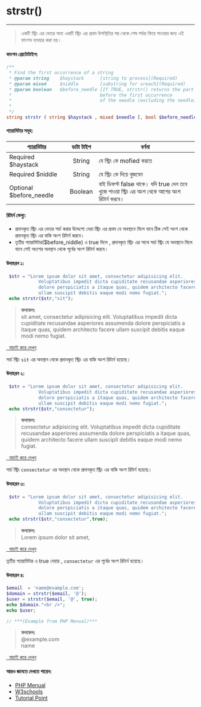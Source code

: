 # strstr()
---

> একটি স্ট্রিং এর ভেতর অন্য একটি স্ট্রিং এর প্রথম উপস্থিতির পর থেকে শেষ পর্যন্ত ফিরে পাওয়ার জন্য এই ফাংশন ব্যবহার করা হয়।

#### ফাংশন প্রোটোটাইপ:
```php
/**
 * Find the first occurrence of a string
 * @param string    $haystack      [string to process](Required)
 * @param mixed     $niddle        [substring for sreach](Required)
 * @param boolean   $before_needle [If TRUE, strstr() returns the part of the haystack
 *                                 before the first occurrence 
 *                                 of the needle (excluding the needle)]
 * 
 */
string strstr ( string $haystack , mixed $needle [, bool $before_needle = false ] );
```





#### প্যারামিটার সমূহ:
| প্যারামিটার | ডাটা টাইপ |বর্ণনা |
| --- | :---: | --- |
|<span class="param-required">Required</span> $haystack | String | যে স্ট্রিং কে mofied করতে  |
|<span class="param-required">Required</span> $niddle | String | যে স্ট্রিং কে দিয়ে খুজবেন|
|<span class="param-optional">Optional</span> $before_needle | Boolean | বাই ডিফল্ট false থাকে। যদি true দেন তবে খুজে পাওয়া স্ট্রিং এর অংশ থেকে আগের অংশ রিটার্ন করবে। |



#### রিটার্ন ভেল্যু:
*	প্রদানকৃত স্ট্রিং এর ভেতর সার্চ করার উদ্দেশ্যে দেয়া স্ট্রিং এর প্রথম যে অবস্থানে মিলে যাবে ঠিক সেই অংশ থেকে প্রদানকৃত স্ট্রিং এর বাকি অংশ রিটার্ন করবে।
*	তৃতীয় প্যারামিটার($before_niddle) এ true দিলে , প্রদানকৃত স্ট্রিং এর সাথে সার্চ স্ট্রিং যে অবস্থানে মিলে যাবে সেই অংশের অবস্থান থেকে পূর্বের অংশ রিটার্ন করবে।


#### উদাহরন ১:
```php
 $str = "Lorem ipsum dolor sit amet, consectetur adipisicing elit. 
            Voluptatibus impedit dicta cupiditate recusandae asperiores assumenda 
            dolore perspiciatis a itaque quas, quidem architecto facere 
            ullam suscipit debitis eaque modi nemo fugiat.";
 echo strstr($str,"sit");
```

>**ফলাফল:**<br/>
sit amet, consectetur adipisicing elit. Voluptatibus impedit dicta cupiditate recusandae asperiores assumenda dolore perspiciatis a itaque quas, quidem architecto facere ullam suscipit debitis eaque modi nemo fugiat.

<a class="try-it" href="http://code.runnable.com/VtRTUOUDs9hx6jVL/strstr-example-1-for-php" target="_blank"><i class="fa fa-play"></i>&nbsp;&nbsp;যাচাই করে দেখুন</a>

সার্চ স্ট্রিং `sit` এর অবস্থান থেকে প্রদানকৃত স্ট্রিং এর বাকি অংশ রিটার্ন হয়েছে।



#### উদাহরন ২:
```php
 $str = "Lorem ipsum dolor sit amet, consectetur adipisicing elit. 
            Voluptatibus impedit dicta cupiditate recusandae asperiores assumenda 
            dolore perspiciatis a itaque quas, quidem architecto facere 
            ullam suscipit debitis eaque modi nemo fugiat.";
 echo strstr($str,"consectetur");
```

> **ফলাফল:** <br/>
consectetur adipisicing elit. Voluptatibus impedit dicta cupiditate recusandae asperiores assumenda dolore perspiciatis a itaque quas, quidem architecto facere ullam suscipit debitis eaque modi nemo fugiat.

<a class="try-it" href="http://code.runnable.com/VtRVQ1IoKv9yRiBf/strstr-example-2-for-php" target="_blank"><i class="fa fa-play"></i>&nbsp;&nbsp;যাচাই করে দেখুন</a>

সার্চ স্ট্রিং `consectetur` এর অবস্থান থেকে প্রদানকৃত স্ট্রিং এর বাকি অংশ রিটার্ন হয়েছে।


#### উদাহরন ৩:
```php
 $str = "Lorem ipsum dolor sit amet, consectetur adipisicing elit. 
            Voluptatibus impedit dicta cupiditate recusandae asperiores assumenda 
            dolore perspiciatis a itaque quas, quidem architecto facere 
            ullam suscipit debitis eaque modi nemo fugiat.";
 echo strstr($str,"consectetur",true);
```

> **ফলাফল:** <br/>
Lorem ipsum dolor sit amet,

<a class="try-it" href="http://code.runnable.com/VtRcoQbXiqF0ljBR/strstr-example-3-for-php" target="_blank"><i class="fa fa-play"></i>&nbsp;&nbsp;যাচাই করে দেখুন</a>

তৃতীয় প্যারামিটার এ true দেয়ায় , `consectetur` এর পূর্বের অংশ রিটার্ন হয়েছে।


#### উদাহরন ৪:
```php
$email  = 'name@example.com';
$domain = strstr($email, '@');
$user = strstr($email, '@', true);
echo $domain."<br />";
echo $user;

// ***(Example from PHP Menual)***
```

> **ফলাফল:** <br/>
@example.com<br>
name

<a class="try-it" href="http://code.runnable.com/VtRdIgVHoah0HlI-/strstr-example-4-for-php" target="_blank"><i class="fa fa-play"></i>&nbsp;&nbsp;যাচাই করে দেখুন</a>


#### আরও জানতে দেখতে পারেন:
* [PHP Menual](http://php.net/manual/en/function.strstr.php)
* [W3schools](http://www.w3schools.com/php/func_string_strstr.asp)
* [Tutorial Point](http://www.tutorialspoint.com/php/php_function_strstr.htm)
